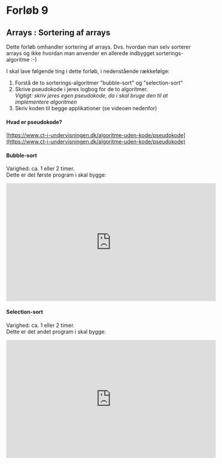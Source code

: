# Forløb 9
## Arrays : Sortering af arrays

Dette forløb omhandler sortering af arrays. Dvs. hvordan man selv sorterer arrays og
ikke hvordan man anvender en allerede indbygget sorterings-algoritme :-)

I skal lave følgende ting i dette forløb, i nedenstående rækkefølge:
1. Forstå de to sorterings-algoritmer "bubble-sort" og "selection-sort"
2. Skrive pseudokode i jeres logbog for de to algoritmer.         
*Vigtigt: skriv jeres egen pseudokode, da i skal bruge den til at implementere algoritmen*
4. Skriv koden til begge applikationer (se videoen nedenfor)

#### Hvad er pseudokode?
[https://www.ct-i-undervisningen.dk/algoritme-uden-kode/pseudokode](https://www.ct-i-undervisningen.dk/algoritme-uden-kode/pseudokode)

#### Bubble-sort
Varighed: ca. 1 eller 2 timer.            
Dette er det første program i skal bygge:

<iframe width="560" height="315" src="https://www.youtube.com/embed/-T3XpsEvlMY" title="FiltrerOgSelectData" frameborder="0" allow="accelerometer; autoplay; clipboard-write; encrypted-media; gyroscope; picture-in-picture" allowfullscreen></iframe>   

#### Selection-sort
Varighed: ca. 1 eller 2 timer.    
Dette er det andet program i skal bygge:
<iframe width="560" height="315" src="https://www.youtube.com/embed/AGegW85Vn4Q" title="FiltrerOgSelectData" frameborder="0" allow="accelerometer; autoplay; clipboard-write; encrypted-media; gyroscope; picture-in-picture" allowfullscreen></iframe>

####
